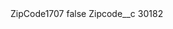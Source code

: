 <?xml version="1.0" encoding="UTF-8"?>
<CustomMetadata xmlns="http://soap.sforce.com/2006/04/metadata" xmlns:xsi="http://www.w3.org/2001/XMLSchema-instance" xmlns:xsd="http://www.w3.org/2001/XMLSchema">
    <label>ZipCode1707</label>
    <protected>false</protected>
    <values>
        <field>Zipcode__c</field>
        <value xsi:type="xsd:string">30182</value>
    </values>
</CustomMetadata>
